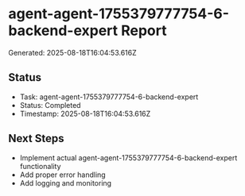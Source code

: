 # agent-agent-1755379777754-6-backend-expert Report

Generated: 2025-08-18T16:04:53.616Z

## Status
- Task: agent-agent-1755379777754-6-backend-expert
- Status: Completed
- Timestamp: 2025-08-18T16:04:53.616Z

## Next Steps
- Implement actual agent-agent-1755379777754-6-backend-expert functionality
- Add proper error handling
- Add logging and monitoring
